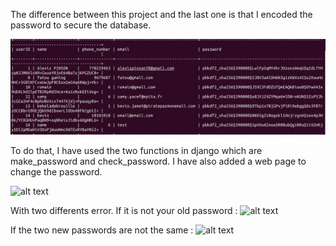 The difference between this project and the last one is that I encoded the password to secure the database.

![alt text](https://github.com/alexispinson/backend_ca2/blob/main/readmesrc/selectuser.png?raw=true)

To do that, I have used the two functions in django which are make_password and check_password. I have also added a web page to change the password. 

![alt text](https://github.com/alexispinson/backend_ca2/blob/main/readmesrc/changepassword.png?raw=true)

With two differents error. If it is not your old password :
![alt text](https://github.com/alexispinson/backend_ca2/blob/main/readmesrc/oldpassword.png?raw=true)

If the two new passwords are not the same : 
![alt text](https://github.com/alexispinson/backend_ca2/blob/main/readmesrc/differentpassword.png?raw=true)
